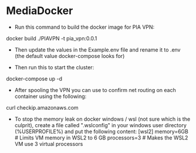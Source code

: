 # MediaDocker

* Run this command to build the docker image for PIA VPN:

docker build ./PIAVPN -t pia_vpn:0.0.1

* Then update the values in the Example.env file and rename it to .env (the default value docker-compose looks for)

* Then run this to start the cluster:

docker-compose up -d

* After spooling the VPN you can use to confirm net routing on each container using the following:

curl checkip.amazonaws.com


* To stop the memory leak on docker windows / wsl (not sure which is the culprit), create a file called ".wslconfig" in your windows user directory (%USERPROFILE%) and put the following content:
[wsl2]
memory=6GB # Limits VM memory in WSL2 to 6 GB
processors=3 # Makes the WSL2 VM use 3 virtual processors